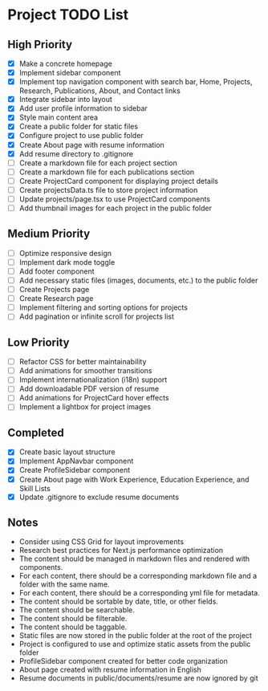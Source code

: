 # Project TODO List

## High Priority
- [x] Make a concrete homepage
- [x] Implement sidebar component
- [x] Implement top navigation component with search bar, Home, Projects, Research, Publications, About, and Contact links
- [x] Integrate sidebar into layout
- [x] Add user profile information to sidebar
- [x] Style main content area
- [x] Create a public folder for static files
- [x] Configure project to use public folder
- [x] Create About page with resume information
- [x] Add resume directory to .gitignore
- [ ] Create a markdown file for each project section
- [ ] Create a markdown file for each publications section
- [ ] Create ProjectCard component for displaying project details
- [ ] Create projectsData.ts file to store project information
- [ ] Update projects/page.tsx to use ProjectCard components
- [ ] Add thumbnail images for each project in the public folder

## Medium Priority
- [ ] Optimize responsive design
- [ ] Implement dark mode toggle
- [ ] Add footer component
- [ ] Add necessary static files (images, documents, etc.) to the public folder
- [ ] Create Projects page
- [ ] Create Research page
- [ ] Implement filtering and sorting options for projects
- [ ] Add pagination or infinite scroll for projects list

## Low Priority
- [ ] Refactor CSS for better maintainability
- [ ] Add animations for smoother transitions
- [ ] Implement internationalization (i18n) support
- [ ] Add downloadable PDF version of resume
- [ ] Add animations for ProjectCard hover effects
- [ ] Implement a lightbox for project images

## Completed
- [x] Create basic layout structure
- [x] Implement AppNavbar component
- [x] Create ProfileSidebar component
- [x] Create About page with Work Experience, Education Experience, and Skill Lists
- [x] Update .gitignore to exclude resume documents

## Notes
- Consider using CSS Grid for layout improvements
- Research best practices for Next.js performance optimization
- The content should be managed in markdown files and rendered with components.
- For each content, there should be a corresponding markdown file and a folder with the same name.
- For each content, there should be a corresponding yml file for metadata.
- The content should be sortable by date, title, or other fields.
- The content should be searchable.
- The content should be filterable.
- The content should be taggable.
- Static files are now stored in the public folder at the root of the project
- Project is configured to use and optimize static assets from the public folder
- ProfileSidebar component created for better code organization
- About page created with resume information in English
- Resume documents in public/documents/resume are now ignored by git

